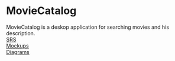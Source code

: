 # MovieCatalog

MovieCatalog is a deskop application for searching movies and his description.</br>
[SRS](https://github.com/Kalosha228/TRiTPO/blob/main/Documents/SRS.md)</br>
[Mockups](https://github.com/DurkoAnton/MovieCatalog/tree/master/Mockups)</br>
[Diagrams](https://github.com/DurkoAnton/MovieCatalog/tree/master/Diagrams)
